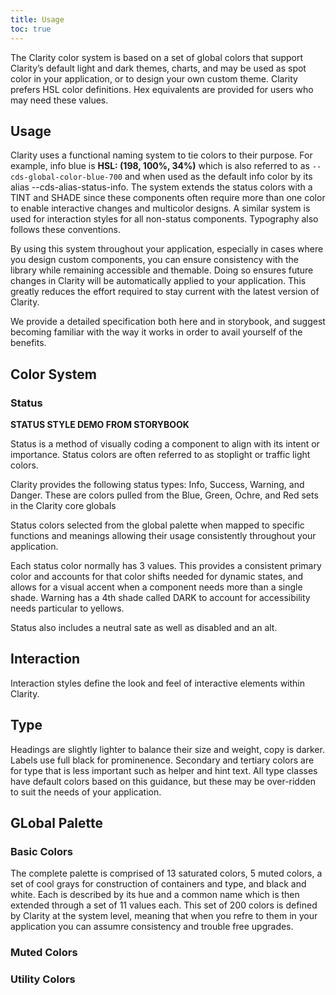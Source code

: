 ```yaml
---
title: Usage
toc: true
---
```


The Clarity color system is based on a set of global colors that support Clarity’s default light and dark themes, charts, and may be used as spot color in your application, or to design your own custom theme. Clarity prefers HSL color definitions. Hex equivalents are provided for users who may need these values.

## Usage

Clarity uses a functional naming system to tie colors to their purpose. For example, info blue is **HSL: (198, 100%, 34%)** which is also referred to as `--cds-global-color-blue-700` and when used as the default info color by its alias --cds-alias-status-info. The system extends the status colors with a TINT and SHADE since these components often require more than one color to enable interactive changes and multicolor designs. A similar system is used for interaction styles for all non-status components. Typography also follows these conventions.

By using this system throughout your application, especially in cases where you design custom components, you can ensure consistency with the library while remaining accessible and themable. Doing so ensures future changes in Clarity will be automatically applied to your application. This greatly reduces the effort required to stay current with the latest version of Clarity.

We provide a detailed specification both here and in storybook, and suggest becoming familiar with the way it works in order to avail yourself of the benefits.

## Color System

### Status

**STATUS STYLE DEMO FROM STORYBOOK**

Status is a method of visually coding a component to align with its intent or importance. Status colors are often referred to as stoplight or traffic light colors.

Clarity provides the following status types: Info, Success, Warning, and Danger. These are colors pulled from the Blue, Green, Ochre, and Red sets in the Clarity core globals

Status colors selected from the global palette when mapped to specific functions and meanings allowing their usage consistently throughout your application.

Each status color normally has 3 values. This provides a consistent primary color and accounts for that color shifts needed for dynamic states, and allows for a visual accent when a component needs more than a single shade. Warning has a 4th shade called DARK to account for accessibility needs particular to yellows.

Status also includes a neutral sate as well as disabled and an alt.

<DocColorStatusDemo />

## Interaction

Interaction styles define the look and feel of interactive elements within Clarity.

<DocColorInteractionDemo />

## Type

Headings are slightly lighter to balance their size and weight, copy is darker. Labels use full black for prominenence. Secondary and tertiary colors are for type that is less important such as helper and hint text. All type classes have default colors based on this guidance, but these may be over-ridden to suit the needs of your application.

<DocColorTypeDemo />

## GLobal Palette

### Basic Colors

The complete palette is comprised of 13 saturated colors, 5 muted colors, a set of cool grays for construction of containers and type, and black and white. Each is described by its hue and a common name which is then extended through a set of 11 values each. This set of 200 colors is defined by Clarity at the system level, meaning that when you refre to them in your application you can assumre consistency and trouble free upgrades.

<DocColorList :colors="['magenta', 'pink', 'violet', 'lavender', 'azure', 'blue', 'aqua', 'jade', 'green', 'lime', 'yellow', 'ochre', 'tangerine', 'red']" />

### Muted Colors

<DocColorList :colors="['warm-gray', 'cool-gray', 'slate', 'ice', 'tan']" />

### Utility Colors

<DocColorList :colors="['construction', 'black']" />

<!--
The Clarity color palette is aligned with color use in web applications and support for accessibility. The colors below constitute the expanded color palette for Clarity. Text colors displayed in light or dark tints represent Clarity's recommended accessible pairing with the color.

### Base, Primary and Secondary Colors

The bulleted color swatches indicate colors that are part of the Clarity base color palette. You will find these colors in use throughout Clarity's components and design recommendations.

The large color swatches represent Clarity primary colors, recommended for use as the main color for your design. The remaining colors are considered secondary. They may be used for charts, graphs, illustrations and other areas that call for color accent.

<ClrColorsPalette></ClrColorsPalette>

## Functional Colors

Clarity components use a set of colors to convey certain functions and meanings. These colors have been vetted and tested to meet the accessibility standard for low vision.

### Light Theme Functional Colors

<ClrColorsFunctional></ClrColorsFunctional>

### Dark Theme Functional Colors

<ClrColorsFunctional colorMode="dark"></ClrColorsFunctional>

## Color Usage

### Base Colors

Colors used in Clarity's components and design recommendations.

- Neutral colors are for text and backgrounds.
- Action colors are for clickable items, such as buttons and links. Action Blue is reserved for buttons and links.
- Stoplight colors are for indicating error conditions, warnings, and successes. Significant colors include: Stoplight Green for positive actions; Stoplight Red for warnings and errors.

### Choosing Colors

#### Text Contrast

Each color swatch in the palette is labeled with a black or white letter A to indicate its accessibility on the background color. Other text colors should be tested for contrast using an online contrast checker to make sure it passes the WCAG AA requirement for accessibility.

#### Charting Colors

The large secondary palette allows for distinguishable markers in charts and graphs. With charts, it’s important to choose colors that have clear contrast for easy readability. The more colors that are used, the harder it is to distinguish each marker. For this reason, we recommend a maximum of six colors per chart.

#### Colorblind Accessibility

It’s a good idea to test the color scheme you plan to use with a colorblind simulation app, such as Color Oracle. Alternatively, Adobe Photoshop and Illustrator come with a colorblind proofing view. You can use the simulation to adjust your color combinations to be accessible. In the example below, the image on right simulates how a person with colorblindness (Deuteranopia) would see the image on the left. -->
